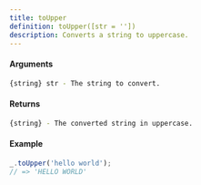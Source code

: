 ```yaml
---
title: toUpper
definition: toUpper([str = ''])
description: Converts a string to uppercase.
---
```



#### Arguments


```bash
{string} str - The string to convert.
```


#### Returns


```bash
{string} - The converted string in uppercase.
```


#### Example


```ts
_.toUpper('hello world');
// => 'HELLO WORLD'
```